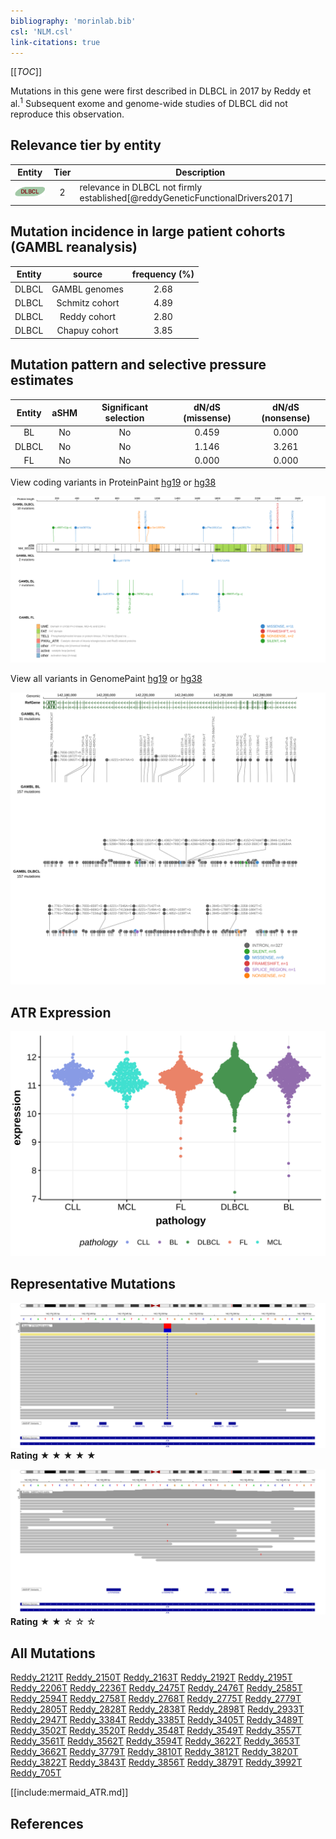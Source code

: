 ```yaml
---
bibliography: 'morinlab.bib'
csl: 'NLM.csl'
link-citations: true
---
```

[[_TOC_]]

Mutations in this gene were first described in DLBCL in 2017 by Reddy et al.<sup>1</sup> Subsequent exome and genome-wide studies of DLBCL did not reproduce this observation. 


## Relevance tier by entity

|Entity|Tier|Description                              |
|:------:|:----:|-----------------------------------------|
|![DLBCL](images/icons/DLBCL_tier2.png) |2   |relevance in DLBCL not firmly established[@reddyGeneticFunctionalDrivers2017]|

## Mutation incidence in large patient cohorts (GAMBL reanalysis)

|Entity|source        |frequency (%)|
|:------:|:--------------:|:-------------:|
|DLBCL |GAMBL genomes |2.68         |
|DLBCL |Schmitz cohort|4.89         |
|DLBCL |Reddy cohort  |2.80         |
|DLBCL |Chapuy cohort |3.85         |

## Mutation pattern and selective pressure estimates

|Entity|aSHM|Significant selection|dN/dS (missense)|dN/dS (nonsense)|
|:------:|:----:|:---------------------:|:----------------:|:----------------:|
|BL    |No  |No                   |0.459           |0.000           |
|DLBCL |No  |No                   |1.146           |3.261           |
|FL    |No  |No                   |0.000           |0.000           |


View coding variants in ProteinPaint [hg19](https://morinlab.github.io/LLMPP/GAMBL/ATR_protein.html)  or [hg38](https://morinlab.github.io/LLMPP/GAMBL/ATR_protein_hg38.html)

![](images/proteinpaint/ATR_NM_001184.svg)

View all variants in GenomePaint [hg19](https://morinlab.github.io/LLMPP/GAMBL/ATR.html)  or [hg38](https://morinlab.github.io/LLMPP/GAMBL/ATR_hg38.html)

![](images/proteinpaint/ATR.svg)

## ATR Expression
![](images/gene_expression/ATR_by_pathology.svg)

## Representative Mutations

![](primary/Reddy_ATR_1.svg)
**Rating**
&starf; &starf; &starf; &starf; &starf;

![](primary/Reddy_ATR_2.svg)
**Rating**
&starf; &starf; &star; &star; &star;

## All Mutations

[Reddy_2121T](https://www.bcgsc.ca/downloads/morinlab/GAMBL/Reddy/igv_reports/Reddy_2121T.html)
[Reddy_2150T](https://www.bcgsc.ca/downloads/morinlab/GAMBL/Reddy/igv_reports/Reddy_2150T.html)
[Reddy_2163T](https://www.bcgsc.ca/downloads/morinlab/GAMBL/Reddy/igv_reports/Reddy_2163T.html)
[Reddy_2192T](https://www.bcgsc.ca/downloads/morinlab/GAMBL/Reddy/igv_reports/Reddy_2192T.html)
[Reddy_2195T](https://www.bcgsc.ca/downloads/morinlab/GAMBL/Reddy/igv_reports/Reddy_2195T.html)
[Reddy_2206T](https://www.bcgsc.ca/downloads/morinlab/GAMBL/Reddy/igv_reports/Reddy_2206T.html)
[Reddy_2236T](https://www.bcgsc.ca/downloads/morinlab/GAMBL/Reddy/igv_reports/Reddy_2236T.html)
[Reddy_2475T](https://www.bcgsc.ca/downloads/morinlab/GAMBL/Reddy/igv_reports/Reddy_2475T.html)
[Reddy_2476T](https://www.bcgsc.ca/downloads/morinlab/GAMBL/Reddy/igv_reports/Reddy_2476T.html)
[Reddy_2585T](https://www.bcgsc.ca/downloads/morinlab/GAMBL/Reddy/igv_reports/Reddy_2585T.html)
[Reddy_2594T](https://www.bcgsc.ca/downloads/morinlab/GAMBL/Reddy/igv_reports/Reddy_2594T.html)
[Reddy_2758T](https://www.bcgsc.ca/downloads/morinlab/GAMBL/Reddy/igv_reports/Reddy_2758T.html)
[Reddy_2768T](https://www.bcgsc.ca/downloads/morinlab/GAMBL/Reddy/igv_reports/Reddy_2768T.html)
[Reddy_2775T](https://www.bcgsc.ca/downloads/morinlab/GAMBL/Reddy/igv_reports/Reddy_2775T.html)
[Reddy_2779T](https://www.bcgsc.ca/downloads/morinlab/GAMBL/Reddy/igv_reports/Reddy_2779T.html)
[Reddy_2805T](https://www.bcgsc.ca/downloads/morinlab/GAMBL/Reddy/igv_reports/Reddy_2805T.html)
[Reddy_2828T](https://www.bcgsc.ca/downloads/morinlab/GAMBL/Reddy/igv_reports/Reddy_2828T.html)
[Reddy_2838T](https://www.bcgsc.ca/downloads/morinlab/GAMBL/Reddy/igv_reports/Reddy_2838T.html)
[Reddy_2898T](https://www.bcgsc.ca/downloads/morinlab/GAMBL/Reddy/igv_reports/Reddy_2898T.html)
[Reddy_2933T](https://www.bcgsc.ca/downloads/morinlab/GAMBL/Reddy/igv_reports/Reddy_2933T.html)
[Reddy_2947T](https://www.bcgsc.ca/downloads/morinlab/GAMBL/Reddy/igv_reports/Reddy_2947T.html)
[Reddy_3384T](https://www.bcgsc.ca/downloads/morinlab/GAMBL/Reddy/igv_reports/Reddy_3384T.html)
[Reddy_3385T](https://www.bcgsc.ca/downloads/morinlab/GAMBL/Reddy/igv_reports/Reddy_3385T.html)
[Reddy_3405T](https://www.bcgsc.ca/downloads/morinlab/GAMBL/Reddy/igv_reports/Reddy_3405T.html)
[Reddy_3489T](https://www.bcgsc.ca/downloads/morinlab/GAMBL/Reddy/igv_reports/Reddy_3489T.html)
[Reddy_3502T](https://www.bcgsc.ca/downloads/morinlab/GAMBL/Reddy/igv_reports/Reddy_3502T.html)
[Reddy_3520T](https://www.bcgsc.ca/downloads/morinlab/GAMBL/Reddy/igv_reports/Reddy_3520T.html)
[Reddy_3548T](https://www.bcgsc.ca/downloads/morinlab/GAMBL/Reddy/igv_reports/Reddy_3548T.html)
[Reddy_3549T](https://www.bcgsc.ca/downloads/morinlab/GAMBL/Reddy/igv_reports/Reddy_3549T.html)
[Reddy_3557T](https://www.bcgsc.ca/downloads/morinlab/GAMBL/Reddy/igv_reports/Reddy_3557T.html)
[Reddy_3561T](https://www.bcgsc.ca/downloads/morinlab/GAMBL/Reddy/igv_reports/Reddy_3561T.html)
[Reddy_3562T](https://www.bcgsc.ca/downloads/morinlab/GAMBL/Reddy/igv_reports/Reddy_3562T.html)
[Reddy_3594T](https://www.bcgsc.ca/downloads/morinlab/GAMBL/Reddy/igv_reports/Reddy_3594T.html)
[Reddy_3622T](https://www.bcgsc.ca/downloads/morinlab/GAMBL/Reddy/igv_reports/Reddy_3622T.html)
[Reddy_3653T](https://www.bcgsc.ca/downloads/morinlab/GAMBL/Reddy/igv_reports/Reddy_3653T.html)
[Reddy_3662T](https://www.bcgsc.ca/downloads/morinlab/GAMBL/Reddy/igv_reports/Reddy_3662T.html)
[Reddy_3779T](https://www.bcgsc.ca/downloads/morinlab/GAMBL/Reddy/igv_reports/Reddy_3779T.html)
[Reddy_3810T](https://www.bcgsc.ca/downloads/morinlab/GAMBL/Reddy/igv_reports/Reddy_3810T.html)
[Reddy_3812T](https://www.bcgsc.ca/downloads/morinlab/GAMBL/Reddy/igv_reports/Reddy_3812T.html)
[Reddy_3820T](https://www.bcgsc.ca/downloads/morinlab/GAMBL/Reddy/igv_reports/Reddy_3820T.html)
[Reddy_3822T](https://www.bcgsc.ca/downloads/morinlab/GAMBL/Reddy/igv_reports/Reddy_3822T.html)
[Reddy_3843T](https://www.bcgsc.ca/downloads/morinlab/GAMBL/Reddy/igv_reports/Reddy_3843T.html)
[Reddy_3856T](https://www.bcgsc.ca/downloads/morinlab/GAMBL/Reddy/igv_reports/Reddy_3856T.html)
[Reddy_3879T](https://www.bcgsc.ca/downloads/morinlab/GAMBL/Reddy/igv_reports/Reddy_3879T.html)
[Reddy_3992T](https://www.bcgsc.ca/downloads/morinlab/GAMBL/Reddy/igv_reports/Reddy_3992T.html)
[Reddy_705T](https://www.bcgsc.ca/downloads/morinlab/GAMBL/Reddy/igv_reports/Reddy_705T.html)


[[include:mermaid_ATR.md]]

## References
 

<!-- ORIGIN: reddyGeneticFunctionalDrivers2017 -->
<!-- DLBCL: reddyGeneticFunctionalDrivers2017 -->
